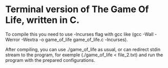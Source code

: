 # Terminal version of The Game Of Life, written in C.

To compile this you need to use -lncurses flag with gcc like (gcc -Wall -Werror -Wextra -o game_of_life game_of_life.c -lncurses).

After compiling, you can use ./game_of_life as usual, or can redirect stdin stream to the program, for exemple (./game_of_life < file_2.txt)
and run the program with the prepared configurations.
